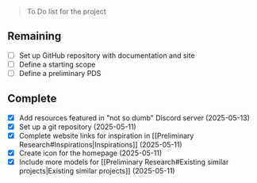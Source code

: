 >To Do list for the project

## Remaining
- [ ] Set up GitHub repository with documentation and site
- [ ] Define a starting scope
- [ ] Define a preliminary PDS

## Complete
- [x] Add resources featured in "not so dumb" Discord server (2025-05-13)
- [x] Set up a git repository (2025-05-11)
- [x] Complete website links for inspiration in [[Preliminary Research#Inspirations|Inspirations]] (2025-05-11)
- [x] Create icon for the homepage (2025-05-11)
- [x] Include more models for [[Preliminary Research#Existing similar projects|Existing similar projects]] (2025-05-11)